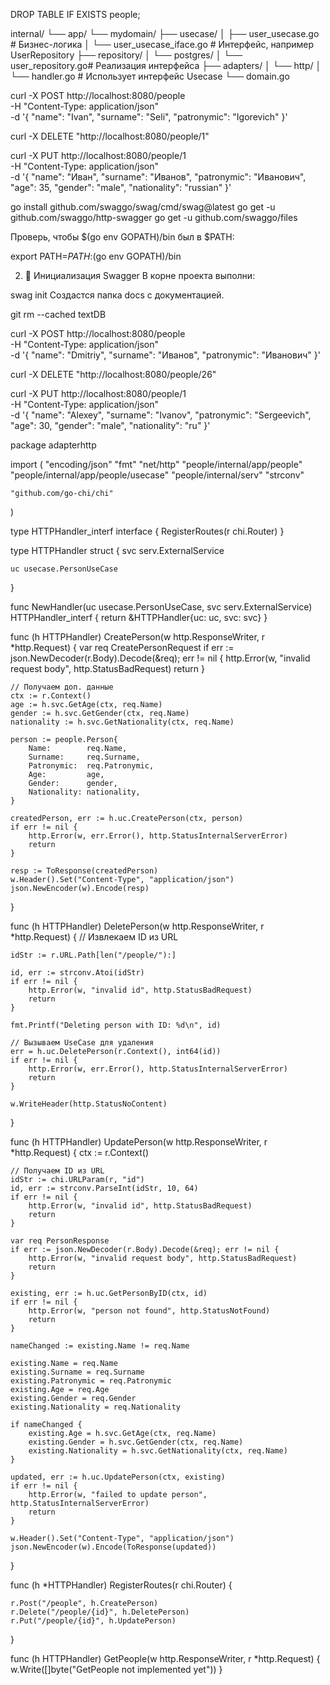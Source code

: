 
DROP TABLE IF EXISTS people;


internal/
└── app/
    └── mydomain/
        ├── usecase/
        │   ├── user_usecase.go        # Бизнес-логика
        │   └── user_usecase_iface.go  # Интерфейс, например UserRepository
        ├── repository/
        │   └── postgres/
        │       └── user_repository.go# Реализация интерфейса
        ├── adapters/
        │   └── http/
        │       └── handler.go         # Использует интерфейс Usecase
        └── domain.go


 curl -X POST http://localhost:8080/people \
  -H "Content-Type: application/json" \
  -d '{
    "name": "Ivan",
    "surname": "Seli",
    "patronymic": "Igorevich"
}'

curl -X DELETE "http://localhost:8080/people/1"


curl -X PUT http://localhost:8080/people/1 \
  -H "Content-Type: application/json" \
  -d '{
    "name": "Иван",
    "surname": "Иванов",
    "patronymic": "Иванович",
    "age": 35,
    "gender": "male",
    "nationality": "russian"
  }'






go install github.com/swaggo/swag/cmd/swag@latest
go get -u github.com/swaggo/http-swagger
go get -u github.com/swaggo/files

Проверь, чтобы $(go env GOPATH)/bin был в $PATH:


export PATH=$PATH:$(go env GOPATH)/bin

2. 📂 Инициализация Swagger
В корне проекта выполни:


swag init
Создастся папка docs с документацией.


git rm --cached textDB


curl -X POST http://localhost:8080/people \
  -H "Content-Type: application/json" \
  -d '{
    "name": "Dmitriy",
    "surname": "Иванов",
    "patronymic": "Иванович"
  }'

  curl -X DELETE "http://localhost:8080/people/26"


  curl -X PUT http://localhost:8080/people/1 \
  -H "Content-Type: application/json" \
  -d '{
    "name": "Alexey",
    "surname": "Ivanov",
    "patronymic": "Sergeevich",
    "age": 30,
    "gender": "male",
    "nationality": "ru"
  }'

  

package adapterhttp

import (
	"encoding/json"
	"fmt"
	"net/http"
	"people/internal/app/people"
	"people/internal/app/people/usecase"
	"people/internal/serv"
	"strconv"

	"github.com/go-chi/chi"
)

type HTTPHandler_interf interface {
	RegisterRoutes(r chi.Router)
}

type HTTPHandler struct {
	svc serv.ExternalService

	uc usecase.PersonUseCase
}

func NewHandler(uc usecase.PersonUseCase, svc serv.ExternalService) HTTPHandler_interf {
	return &HTTPHandler{uc: uc, svc: svc}
}

func (h HTTPHandler) CreatePerson(w http.ResponseWriter, r *http.Request) {
	var req CreatePersonRequest
	if err := json.NewDecoder(r.Body).Decode(&req); err != nil {
		http.Error(w, "invalid request body", http.StatusBadRequest)
		return
	}

	// Получаем доп. данные
	ctx := r.Context()
	age := h.svc.GetAge(ctx, req.Name)
	gender := h.svc.GetGender(ctx, req.Name)
	nationality := h.svc.GetNationality(ctx, req.Name)

	person := people.Person{
		Name:        req.Name,
		Surname:     req.Surname,
		Patronymic:  req.Patronymic,
		Age:         age,
		Gender:      gender,
		Nationality: nationality,
	}

	createdPerson, err := h.uc.CreatePerson(ctx, person)
	if err != nil {
		http.Error(w, err.Error(), http.StatusInternalServerError)
		return
	}

	resp := ToResponse(createdPerson)
	w.Header().Set("Content-Type", "application/json")
	json.NewEncoder(w).Encode(resp)
}

func (h HTTPHandler) DeletePerson(w http.ResponseWriter, r *http.Request) {
	// Извлекаем ID из URL

	idStr := r.URL.Path[len("/people/"):]

	id, err := strconv.Atoi(idStr)
	if err != nil {
		http.Error(w, "invalid id", http.StatusBadRequest)
		return
	}

	fmt.Printf("Deleting person with ID: %d\n", id)

	// Вызываем UseCase для удаления
	err = h.uc.DeletePerson(r.Context(), int64(id))
	if err != nil {
		http.Error(w, err.Error(), http.StatusInternalServerError)
		return
	}

	w.WriteHeader(http.StatusNoContent)
}

func (h HTTPHandler) UpdatePerson(w http.ResponseWriter, r *http.Request) {
	ctx := r.Context()

	// Получаем ID из URL
	idStr := chi.URLParam(r, "id")
	id, err := strconv.ParseInt(idStr, 10, 64)
	if err != nil {
		http.Error(w, "invalid id", http.StatusBadRequest)
		return
	}

	var req PersonResponse
	if err := json.NewDecoder(r.Body).Decode(&req); err != nil {
		http.Error(w, "invalid request body", http.StatusBadRequest)
		return
	}

	existing, err := h.uc.GetPersonByID(ctx, id)
	if err != nil {
		http.Error(w, "person not found", http.StatusNotFound)
		return
	}

	nameChanged := existing.Name != req.Name

	existing.Name = req.Name
	existing.Surname = req.Surname
	existing.Patronymic = req.Patronymic
	existing.Age = req.Age
	existing.Gender = req.Gender
	existing.Nationality = req.Nationality

	if nameChanged {
		existing.Age = h.svc.GetAge(ctx, req.Name)
		existing.Gender = h.svc.GetGender(ctx, req.Name)
		existing.Nationality = h.svc.GetNationality(ctx, req.Name)
	}

	updated, err := h.uc.UpdatePerson(ctx, existing)
	if err != nil {
		http.Error(w, "failed to update person", http.StatusInternalServerError)
		return
	}

	w.Header().Set("Content-Type", "application/json")
	json.NewEncoder(w).Encode(ToResponse(updated))
}

func (h *HTTPHandler) RegisterRoutes(r chi.Router) {

	r.Post("/people", h.CreatePerson)
	r.Delete("/people/{id}", h.DeletePerson)
	r.Put("/people/{id}", h.UpdatePerson)

}

func (h HTTPHandler) GetPeople(w http.ResponseWriter, r *http.Request) {
	w.Write([]byte("GetPeople not implemented yet"))
}




